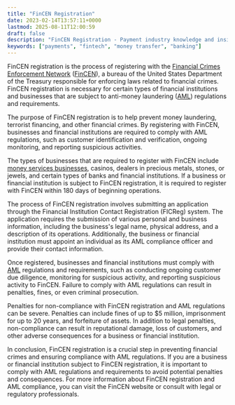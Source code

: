 ```yaml
---
title: "FinCEN Registration"
date: 2023-02-14T13:57:11+0000
lastmod: 2025-08-11T12:00:59
draft: false
description: "FinCEN Registration - Payment industry knowledge and insights"
keywords: ["payments", "fintech", "money transfer", "banking"]
---
```


FinCEN registration is the process of registering with the [Financial Crimes Enforcement Network](https://faisalkhan.com/knowledge-hub/resources-and-references/financial-crimes-enforcement-network-fincen/) ([FinCEN](https://faisalkhan.com/knowledge-hub/resources-and-references/financial-crimes-enforcement-network-fincen/)), a bureau of the United States Department of the Treasury responsible for enforcing laws related to financial crimes. FinCEN registration is necessary for certain types of financial institutions and businesses that are subject to anti-money laundering ([AML](https://faisalkhan.com/solutions/risk-and-compliance/anti-money-laundering-aml/)) regulations and requirements.

The purpose of FinCEN registration is to help prevent money laundering, terrorist financing, and other financial crimes. By registering with FinCEN, businesses and financial institutions are required to comply with AML regulations, such as customer identification and verification, ongoing monitoring, and reporting suspicious activities.

The types of businesses that are required to register with FinCEN include [money services businesses](https://faisalkhan.com/solutions/licensing/money-services-business-msb/), casinos, dealers in precious metals, stones, or jewels, and certain types of banks and financial institutions. If a business or financial institution is subject to FinCEN registration, it is required to register with FinCEN within 180 days of beginning operations.

The process of FinCEN registration involves submitting an application through the Financial Institution Contact Registration (FICReg) system. The application requires the submission of various personal and business information, including the business's legal name, physical address, and a description of its operations. Additionally, the business or financial institution must appoint an individual as its AML compliance officer and provide their contact information.

Once registered, businesses and financial institutions must comply with [AML](https://faisalkhan.com/solutions/risk-and-compliance/anti-money-laundering-aml/) regulations and requirements, such as conducting ongoing customer due diligence, monitoring for suspicious activity, and reporting suspicious activity to FinCEN. Failure to comply with AML regulations can result in penalties, fines, or even criminal prosecution.

Penalties for non-compliance with FinCEN registration and AML regulations can be severe. Penalties can include fines of up to $5 million, imprisonment for up to 20 years, and forfeiture of assets. In addition to legal penalties, non-compliance can result in reputational damage, loss of customers, and other adverse consequences for a business or financial institution.

In conclusion, FinCEN registration is a crucial step in preventing financial crimes and ensuring compliance with AML regulations. If you are a business or financial institution subject to FinCEN registration, it is important to comply with AML regulations and requirements to avoid potential penalties and consequences. For more information about FinCEN registration and AML compliance, you can visit the FinCEN website or consult with legal or regulatory professionals.